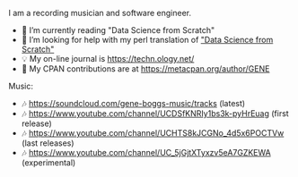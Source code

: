 I am a recording musician and software engineer.

- 🌱 I’m currently reading "Data Science from Scratch"
- 🤔 I’m looking for help with my perl translation of ["Data Science from Scratch"](https://github.com/ology/Data-Science-FromScratch)
- 💡 My on-line journal is https://techn.ology.net/
- 📖 My CPAN contributions are at https://metacpan.org/author/GENE

Music:
- 🎶 https://soundcloud.com/gene-boggs-music/tracks (latest)
- 🎶 https://www.youtube.com/channel/UCDSfKNRIy1bs3k-pyHrEuag (first release)
- 🎶 https://www.youtube.com/channel/UCHTS8kJCGNo_4d5x6POCTVw (last releases)
- 🎶 https://www.youtube.com/channel/UC_5jGjtXTyxzv5eA7GZKEWA (experimental)
